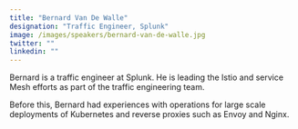 ```yaml
---
title: "Bernard Van De Walle"
designation: "Traffic Engineer, Splunk"
image: /images/speakers/bernard-van-de-walle.jpg
twitter: ""
linkedin: ""
---
```


Bernard is a traffic engineer at Splunk. He is leading the Istio and service Mesh efforts as part of the traffic engineering team.
 
Before this, Bernard had experiences with operations for large scale deployments of Kubernetes and reverse proxies such as Envoy and Nginx.